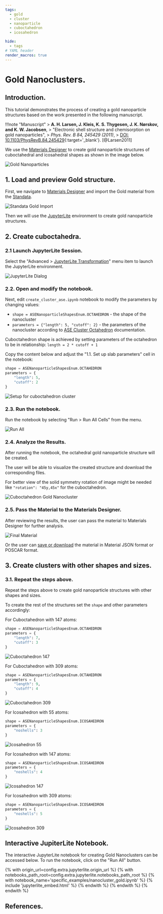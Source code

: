 ```yaml
---
tags:
  - gold
  - cluster
  - nanoparticle
  - cuboctahedron
  - icosahedron

hide:
  - tags
# YAML header
render_macros: true
---
```


# Gold Nanoclusters.

## Introduction.

This tutorial demonstrates the process of creating a gold nanoparticle structures based on the work presented in the following manuscript.

!!!note "Manuscript"
    > **A. H. Larsen, J. Kleis, K. S. Thygesen, J. K. Nørskov, and K. W. Jacobsen**,
    > "Electronic shell structure and chemisorption on gold nanoparticles",
    > *Phys. Rev. B 84, 245429 (2011)*,
    > [DOI: 10.1103/PhysRevB.84.245429](https://doi.org/10.1103/PhysRevB.84.245429){:target='_blank'}. [@Larsen2011]

We use the [Materials Designer](../../../materials-designer/overview.md) to create gold nanoparticle structures of cuboctahedral and icosahedral shapes as shown in the image below.


![Gold Nanoparticles](../../../images/tutorials/materials/0d_materials/nanocluster_gold/0-manuscript-image.webp "Fig. 2. Gold Nanoparticles")

## 1. Load and preview Gold structure.

First, we navigate to [Materials Designer](../../../materials-designer/overview.md) and import the Gold material from the [Standata](../../../materials-designer/header-menu/input-output/standata-import.md).

![Standata Gold Import](../../../images/tutorials/materials/0d_materials/nanocluster_gold/1-standata-import-gold.webp "Standata Gold Import")

Then we will use the [JupyterLite](../../../jupyterlite/overview.md) environment to create gold nanoparticle structures.

## 2. Create cuboctahedra.

### 2.1 Launch JupyterLite Session.

Select the "Advanced > [JupyterLite Transformation](../../../materials-designer/header-menu/advanced/jupyterlite-dialog.md)" menu item to launch the JupyterLite environment.

![JupyterLite Dialog](/images/jupyterlite/md-advanced-jl.webp "JupyterLite Dialog")

### 2.2. Open and modify the notebook.

Next, edit `create_cluster_ase.ipynb` notebook to modify the parameters by changing values:

 - `shape = ASENanoparticleShapesEnum.OCTAHEDRON` - the shape of the nanocluster
 - `parameters = {"length": 5, "cutoff": 2}` - the parameters of the nanocluster according to [ASE Cluster Octahedron](https://wiki.fysik.dtu.dk/ase/ase/cluster/cluster.html#ase.cluster.Octahedron) documentation.

Cuboctahedron shape is achieved by setting parameters of the octahedron to be in relationship: `length = 2 * cutoff + 1`

Copy the content below and adjust the "1.1. Set up slab parameters" cell in the notebook:

```python
shape = ASENanoparticleShapesEnum.OCTAHEDRON
parameters = {
    "length": 5,
    "cutoff": 2
}
```

![Setup for cuboctahedron cluster](../../../images/tutorials/materials/0d_materials/nanocluster_gold/2-jl-setup.webp "Setup for cuboctahedron cluster")

### 2.3. Run the notebook.

Run the notebook by selecting "Run > Run All Cells" from the menu.

![Run All](/images/jupyterlite/run-all.webp "Run All")

### 2.4. Analyze the Results.

After running the notebook, the octahedral gold nanoparticle structure will be created. 

The user will be able to visualize the created structure and download the corresponding files.

For better view of the solid symmetry rotation of image might be needed like `"rotation": "45y,45x"` for the cuboctahedron.

![Cuboctahedron Gold Nanocluster](../../../images/tutorials/materials/0d_materials/nanocluster_gold/3-jl-result-preview.webp "Cuboctahedron Gold Nanocluster")

### 2.5. Pass the Material to the Materials Designer.

After reviewing the results, the user can pass the material to Materials Designer for further analysis.

![Final Material](../../../images/tutorials/materials/0d_materials/nanocluster_gold/4-wave-result.webp "Final Material")

Or the user can [save or download](../../../materials-designer/header-menu/input-output.md) the material in Material JSON format or POSCAR format.

## 3. Create clusters with other shapes and sizes.

### 3.1. Repeat the steps above.

Repeat the steps above to create gold nanoparticle structures with other shapes and sizes.

To create the rest of the structures set the `shape` and other parameters accordingly:

For Cuboctahedron with 147 atoms:

```python
shape = ASENanoparticleShapesEnum.OCTAHEDRON
parameters = {
    "length": 7,
    "cutoff": 3
}
```

![Cuboctahedron 147](../../../images/tutorials/materials/0d_materials/nanocluster_gold/jl-result-preview-cuboctahedron-147.webp "Cuboctahedron 147")

For Cuboctahedron with 309 atoms:

```python
shape = ASENanoparticleShapesEnum.OCTAHEDRON
parameters = {
    "length": 9,
    "cutoff": 4
}
```

![Cuboctahedron 309](../../../images/tutorials/materials/0d_materials/nanocluster_gold/jl-result-preview-cuboctahedron-309.webp "Cuboctahedron 309")

For Icosahedron with 55 atoms:

```python
shape = ASENanoparticleShapesEnum.ICOSAHEDRON
parameters = {
    "noshells": 3
}
```

![Icosahedron 55](../../../images/tutorials/materials/0d_materials/nanocluster_gold/jl-result-preview-icosahedron-55.webp "Icosahedron 55")

For Icosahedron with 147 atoms:

```python
shape = ASENanoparticleShapesEnum.ICOSAHEDRON
parameters = {
    "noshells": 4
}
```

![Icosahedron 147](../../../images/tutorials/materials/0d_materials/nanocluster_gold/jl-result-preview-icosahedron-147.webp "Icosahedron 147")

For Icosahedron with 309 atoms:

```python
shape = ASENanoparticleShapesEnum.ICOSAHEDRON
parameters = {
    "noshells": 5
}
```

![Icosahedron 309](../../../images/tutorials/materials/0d_materials/nanocluster_gold/jl-result-preview-icosahedron-309.webp "Icosahedron 309")

## Interactive JupiterLite Notebook.

The interactive JupyterLite notebook for creating Gold Nanoclusters can be accessed below. To run the notebook, click on the "Run All" button.

{% with origin_url=config.extra.jupyterlite.origin_url %}
{% with notebooks_path_root=config.extra.jupyterlite.notebooks_path_root %}
{% with notebook_name='specific_examples/nanocluster_gold.ipynb' %}
{% include 'jupyterlite_embed.html' %}
{% endwith %}
{% endwith %}
{% endwith %}

## References.
